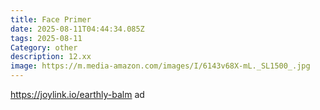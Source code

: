 ```yaml
---
title: Face Primer
date: 2025-08-11T04:44:34.085Z
tags: 2025-08-11
Category: other
description: 12.xx
image: https://m.media-amazon.com/images/I/6143v68X-mL._SL1500_.jpg
---
```

https://joylink.io/earthly-balm ad